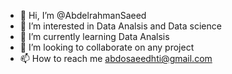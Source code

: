 - 👋 Hi, I’m @AbdelrahmanSaeed
- 👀 I’m interested in Data Analsis and Data science
- 🌱 I’m currently learning Data Analsis
- 💞️ I’m looking to collaborate on any project 
- 📫 How to reach me abdosaeedhti@gmail.com

<!---
AbdelrahmanSaeedE/AbdelrahmanSaeedE is a ✨ special ✨ repository because its `README.md` (this file) appears on your GitHub profile.
You can click the Preview link to take a look at your changes.
--->
